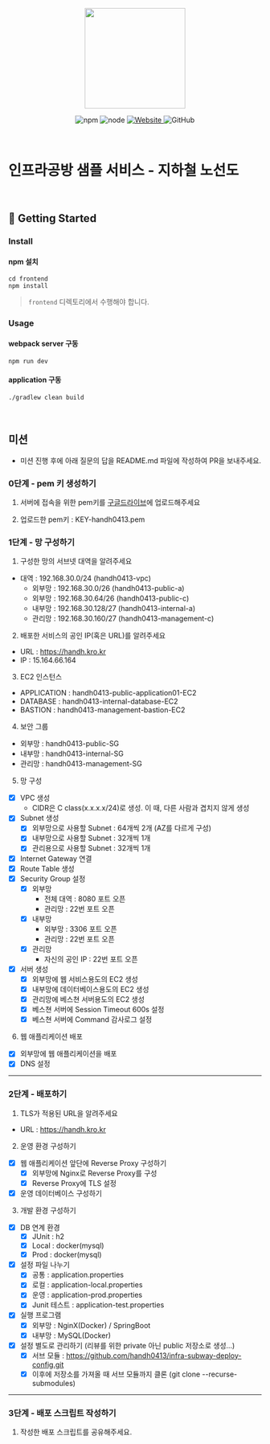 <p align="center">
    <img width="200px;" src="https://raw.githubusercontent.com/woowacourse/atdd-subway-admin-frontend/master/images/main_logo.png"/>
</p>
<p align="center">
  <img alt="npm" src="https://img.shields.io/badge/npm-%3E%3D%205.5.0-blue">
  <img alt="node" src="https://img.shields.io/badge/node-%3E%3D%209.3.0-blue">
  <a href="https://edu.nextstep.camp/c/R89PYi5H" alt="nextstep atdd">
    <img alt="Website" src="https://img.shields.io/website?url=https%3A%2F%2Fedu.nextstep.camp%2Fc%2FR89PYi5H">
  </a>
  <img alt="GitHub" src="https://img.shields.io/github/license/next-step/atdd-subway-service">
</p>

<br>

# 인프라공방 샘플 서비스 - 지하철 노선도

<br>

## 🚀 Getting Started

### Install
#### npm 설치
```
cd frontend
npm install
```
> `frontend` 디렉토리에서 수행해야 합니다.

### Usage
#### webpack server 구동
```
npm run dev
```
#### application 구동
```
./gradlew clean build
```
<br>

## 미션

* 미션 진행 후에 아래 질문의 답을 README.md 파일에 작성하여 PR을 보내주세요.

### 0단계 - pem 키 생성하기

1. 서버에 접속을 위한 pem키를 [구글드라이브](https://drive.google.com/drive/folders/1dZiCUwNeH1LMglp8dyTqqsL1b2yBnzd1?usp=sharing)에 업로드해주세요

2. 업로드한 pem키 : KEY-handh0413.pem

### 1단계 - 망 구성하기
1. 구성한 망의 서브넷 대역을 알려주세요
- 대역 : 192.168.30.0/24 (handh0413-vpc)
    - 외부망 : 192.168.30.0/26 (handh0413-public-a)
    - 외부망 : 192.168.30.64/26 (handh0413-public-c)
    - 내부망 : 192.168.30.128/27 (handh0413-internal-a)
    - 관리망 : 192.168.30.160/27 (handh0413-management-c)

2. 배포한 서비스의 공인 IP(혹은 URL)를 알려주세요
- URL : https://handh.kro.kr
- IP : 15.164.66.164

3. EC2 인스턴스
- APPLICATION : handh0413-public-application01-EC2
- DATABASE : handh0413-internal-database-EC2
- BASTION : handh0413-management-bastion-EC2

4. 보안 그룹
- 외부망 : handh0413-public-SG
- 내부망 : handh0413-internal-SG	
- 관리망 : handh0413-management-SG

5. 망 구성
- [x] VPC 생성
    - CIDR은 C class(x.x.x.x/24)로 생성. 이 때, 다른 사람과 겹치지 않게 생성
- [x] Subnet 생성
    - [x] 외부망으로 사용할 Subnet : 64개씩 2개 (AZ를 다르게 구성)
    - [x] 내부망으로 사용할 Subnet : 32개씩 1개
    - [x] 관리용으로 사용할 Subnet : 32개씩 1개
- [x] Internet Gateway 연결
- [x] Route Table 생성
- [x] Security Group 설정
    - [x] 외부망
        - 전체 대역 : 8080 포트 오픈
        - 관리망 : 22번 포트 오픈
    - [x] 내부망
        - 외부망 : 3306 포트 오픈
        - 관리망 : 22번 포트 오픈
    - [x] 관리망
        - 자신의 공인 IP : 22번 포트 오픈
- [x] 서버 생성
    - [x] 외부망에 웹 서비스용도의 EC2 생성
    - [x] 내부망에 데이터베이스용도의 EC2 생성
    - [x] 관리망에 베스쳔 서버용도의 EC2 생성
    - [x] 베스쳔 서버에 Session Timeout 600s 설정
    - [x] 베스쳔 서버에 Command 감사로그 설정

6. 웹 애플리케이션 배포
- [x] 외부망에 웹 애플리케이션을 배포
- [x] DNS 설정

---

### 2단계 - 배포하기
1. TLS가 적용된 URL을 알려주세요

- URL : https://handh.kro.kr

2. 운영 환경 구성하기

- [x] 웹 애플리케이션 앞단에 Reverse Proxy 구성하기
    - [x] 외부망에 Nginx로 Reverse Proxy를 구성
    - [x] Reverse Proxy에 TLS 설정
- [x] 운영 데이터베이스 구성하기

3. 개발 환경 구성하기

- [x] DB 연계 환경
    - [x] JUnit : h2
    - [x] Local : docker(mysql)
    - [x] Prod : docker(mysql)
    
- [x] 설정 파일 나누기
    - [x] 공통 : application.properties
    - [x] 로컬 : application-local.properties
    - [x] 운영 : application-prod.properties
    - [x] Junit 테스트 : application-test.properties
    
- [x] 실행 프로그램
    - [x] 외부망 : NginX(Docker) / SpringBoot  
    - [x] 내부망 : MySQL(Docker)
    
- [x] 설정 별도로 관리하기 (리뷰를 위한 private 아닌 public 저장소로 생성...)
    - [x] 서브 모듈 : https://github.com/handh0413/infra-subway-deploy-config.git
    - [x] 이후에 저장소를 가져올 때 서브 모듈까지 클론 (git clone --recurse-submodules)

---

### 3단계 - 배포 스크립트 작성하기

1. 작성한 배포 스크립트를 공유해주세요.



